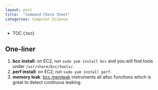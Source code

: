 ```yaml
---
layout: post
title:  "Command Check Sheet"
categories: Computer Science
---
```

* TOC
{:toc}

## One-liner

1. **bcc install**: on EC2, run `sudo yum install bcc` and you will find tools under
`/usr/share/bcc/tools/`.
1. **perf install**: on EC2, run `sudo yum install perf`.
1. **memory leak**: [bcc memleak][bcc-memleak] instruments all alloc functions which is great
to detect continous leaking.


[bcc-memleak]: https://github.com/iovisor/bcc/blob/master/tools/memleak_example.txt
